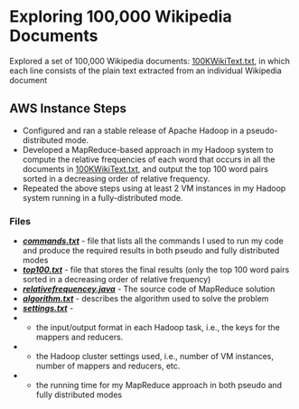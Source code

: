 # Exploring 100,000 Wikipedia Documents

Explored a set of 100,000 Wikipedia documents: [100KWikiText.txt](https://web.njit.edu/~chasewu/Courses/Spring2020/CS644BigData/HW/100KWikiText.txt), in which each line consists of the plain text extracted from an individual Wikipedia document

## AWS Instance Steps
  - Configured and ran a stable release of Apache Hadoop in a pseudo-distributed mode.
  - Developed a MapReduce-based approach in my Hadoop system to compute the relative frequencies of each word that occurs in all the documents in [100KWikiText.txt](https://web.njit.edu/~chasewu/Courses/Spring2020/CS644BigData/HW/100KWikiText.txt), and output the top 100 word pairs sorted in a decreasing order of relative frequency.
  - Repeated the above steps using at least 2 VM instances in my Hadoop system running in a fully-distributed mode.

### Files
- [***commands.txt***](https://github.com/Gonnuru/MapReduce_Wikipedia/blob/master/command.txt) - file that lists all the commands I used to run my code and produce the required results in both pseudo and fully distributed modes
- [***top100.txt***](https://github.com/Gonnuru/MapReduce_Wikipedia/blob/master/top100.txt) - file that stores the final results (only the top 100 word pairs sorted in a decreasing order of relative frequency)
- [***relativefrequencey.java***](https://github.com/Gonnuru/MapReduce_Wikipedia/blob/master/relativeFrequency.java) - The source code of MapReduce solution 
- [***algorithm.txt***](https://github.com/Gonnuru/MapReduce_Wikipedia/blob/master/algorithm.txt) - describes the algorithm used to solve the problem
- [***settings.txt***](https://github.com/Gonnuru/MapReduce_Wikipedia/blob/master/settings.txt) - 
- - the input/output format in each Hadoop task, i.e., the keys for the mappers and reducers.
- - the Hadoop cluster settings  used, i.e., number of VM instances, number of mappers and reducers, etc. 
- - the running time for my MapReduce approach in both pseudo and fully distributed modes


